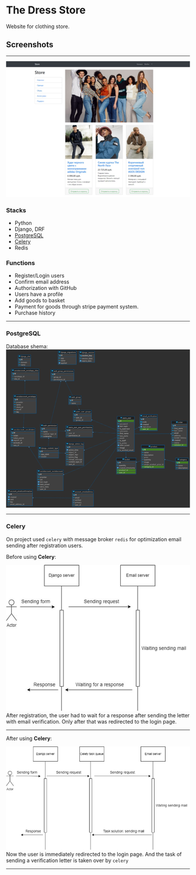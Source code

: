 # The Dress Store
Website for clothing store.
## Screenshots
___
![Thumbnail](Documents/products-photo.jpg)
### Stacks
+ Python
+ Django, DRF
+ [PostgreSQL](#PostgreSQL)
+ [Celery](#Celery)
+ Redis
### Functions
+ Register/Login users
+ Confirm email address
+ Authorization with GitHub
+ Users have a profile
+ Add goods to basket
+ Payment for goods through stripe payment system.
+ Purchase history
___
### PostgreSQL
Database shema:  
![Thumbnail](Documents/store_dress-public.png) 
___
### Celery
On project used `celery` with message broker `redis` for optimization email sending after registration users.  
  
Before using **Celery**:  
  
![Thumbnail](Documents/email-verification.jpg)  
After registration, the user had to wait for a response after sending the letter with email verification. Only after that was redirected to the login page.  
___  
After using **Celery**:  
  
![Thumbnail](Documents/email-verification-celery.jpg)  
Now the user is immediately redirected to the login page. And the task of sending a verification letter is taken over by `celery`  
___  
